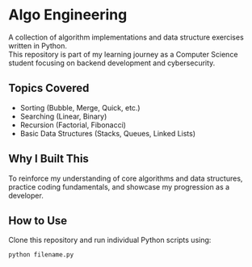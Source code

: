 # Algo Engineering

A collection of algorithm implementations and data structure exercises written in Python.  
This repository is part of my learning journey as a Computer Science student focusing on backend development and cybersecurity.

## Topics Covered

- Sorting (Bubble, Merge, Quick, etc.)
- Searching (Linear, Binary)
- Recursion (Factorial, Fibonacci)
- Basic Data Structures (Stacks, Queues, Linked Lists)

## Why I Built This

To reinforce my understanding of core algorithms and data structures, practice coding fundamentals, and showcase my progression as a developer.

## How to Use

Clone this repository and run individual Python scripts using:

```bash
python filename.py
